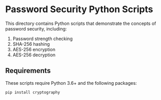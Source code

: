 # Password Security Python Scripts

This directory contains Python scripts that demonstrate the concepts of password security, including:

1. Password strength checking
2. SHA-256 hashing
3. AES-256 encryption
4. AES-256 decryption

## Requirements

These scripts require Python 3.6+ and the following packages:

```bash
pip install cryptography
```

